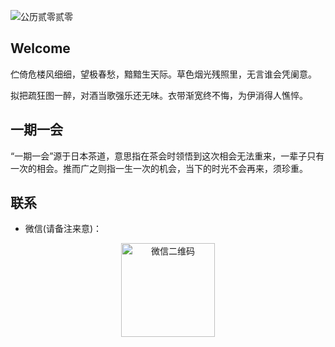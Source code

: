 ![公历贰零贰零](http://photo.hugethanks.cn/welcome.jpg)

## **Welcome**
伫倚危楼风细细，望极春愁，黯黯生天际。草色烟光残照里，无言谁会凭阑意。

拟把疏狂图一醉，对酒当歌强乐还无味。衣带渐宽终不悔，为伊消得人憔悴。

## 一期一会
“一期一会”源于日本茶道，意思指在茶会时领悟到这次相会无法重来，一辈子只有一次的相会。推而广之则指一生一次的机会，当下的时光不会再来，须珍重。


## 联系
* 微信(请备注来意)：
<div align=center>
	<img width = '150' height ='150' src ="http://photo.hugethanks.cn/wechat_furnace.png" alt="微信二维码"/>
</div>
